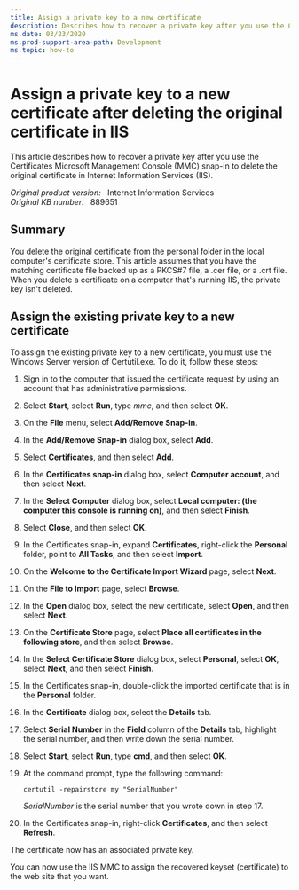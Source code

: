 ```yaml
---
title: Assign a private key to a new certificate
description: Describes how to recover a private key after you use the Certificates Management Console snap-in to delete the original certificate in Internet Information Services (IIS).
ms.date: 03/23/2020
ms.prod-support-area-path: Development
ms.topic: how-to
---
```

# Assign a private key to a new certificate after deleting the original certificate in IIS

This article describes how to recover a private key after you use the Certificates Microsoft Management Console (MMC) snap-in to delete the original certificate in Internet Information Services (IIS).

_Original product version:_ &nbsp; Internet Information Services  
_Original KB number:_ &nbsp; 889651

## Summary

You delete the original certificate from the personal folder in the local computer's certificate store. This article assumes that you have the matching certificate file backed up as a PKCS#7 file, a .cer file, or a .crt file. When you delete a certificate on a computer that's running IIS, the private key isn't deleted.

## Assign the existing private key to a new certificate

To assign the existing private key to a new certificate, you must use the Windows Server version of Certutil.exe. To do it, follow these steps:

1. Sign in to the computer that issued the certificate request by using an account that has administrative permissions.
2. Select **Start**, select **Run**, type *mmc*, and then select **OK**.
3. On the **File** menu, select **Add/Remove Snap-in**.
4. In the **Add/Remove Snap-in** dialog box, select **Add**.
5. Select **Certificates**, and then select **Add**.
6. In the **Certificates snap-in** dialog box, select **Computer account**, and then select **Next**.
7. In the **Select Computer** dialog box, select **Local computer: (the computer this console is running on)**, and then select **Finish**.
8. Select **Close**, and then select **OK**.
9. In the Certificates snap-in, expand **Certificates**, right-click the **Personal** folder, point to **All Tasks**, and then select **Import**.
10. On the **Welcome to the Certificate Import Wizard** page, select **Next**.
11. On the **File to Import** page, select **Browse**.
12. In the **Open** dialog box, select the new certificate, select **Open**, and then select **Next**.
13. On the **Certificate Store** page, select **Place all certificates in the following store**, and then select **Browse**.
14. In the **Select Certificate Store** dialog box, select **Personal**, select **OK**, select **Next**, and then select **Finish**.
15. In the Certificates snap-in, double-click the imported certificate that is in the **Personal** folder.
16. In the **Certificate** dialog box, select the **Details** tab.
17. Select **Serial Number** in the **Field** column of the **Details** tab, highlight the serial number, and then write down the serial number.
18. Select **Start**, select **Run**, type **cmd**, and then select **OK**.
19. At the command prompt, type the following command:

    ```console
    certutil -repairstore my "SerialNumber"
    ```

    *SerialNumber* is the serial number that you wrote down in step 17.
20. In the Certificates snap-in, right-click **Certificates**, and then select **Refresh**.

The certificate now has an associated private key.

You can now use the IIS MMC to assign the recovered keyset (certificate) to the web site that you want.
